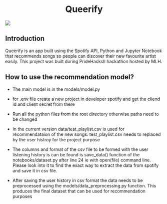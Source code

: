 <h1 align="center">Queerify</h1>
<img src="https://user-images.githubusercontent.com/83456083/175811980-fcb8eee8-e274-46ad-b7a1-2ccf9fed2ec5.png" align="center" />

## Introduction

Queerify is an app built using the Spotify API, Python and Jupyter Notebook that recommends songs so people can discover their new favourite artist easily. This project was built during PrideHacksII hackathon hosted by MLH.

## How to use the recommendation model?

- The main model is in the models/model.py

- for .env file create a new project in developer spotify and get the cliend id and client secret from there

- Run all the python files from the root directory otherwise paths need to be changed

- In the current version data/test_playlist.csv is used for recommendataion of the new songs. test_playlist.csv needs to replaced by the user histroy for the project purpose

- The columns and format of the csv file to be formed with the user listening history is can be found is save_data() function of the notebooks/dataset.py after line 24 ie with open(file) command line. Please look into it to find the exact way to extract the data from spotify and save it in csv file.

- After saving the user history in csv format the data needs to be preprocessed using the models/data_preprocessing.py function. This produces the final dataset that can be used for recommendation purposes
